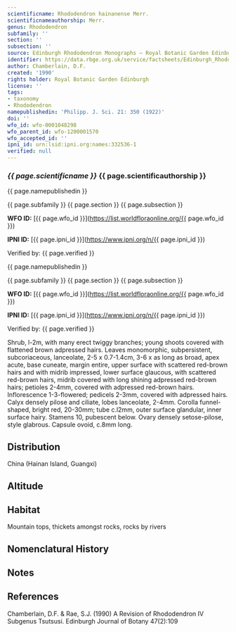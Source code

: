 ```yaml
---
scientificname: Rhododendron hainanense Merr.
scientificnameauthorship: Merr.
genus: Rhododendron
subfamily: ''
section: ''
subsection: ''
source: Edinburgh Rhododendron Monographs – Royal Botanic Garden Edinburgh
identifier: https://data.rbge.org.uk/service/factsheets/Edinburgh_Rhododendron_Monographs.xhtml
author: Chamberlain, D.F.
created: '1990'
rights holder: Royal Botanic Garden Edinburgh
license: ''
tags:
- taxonomy
- Rhododendron
namepublishedin: 'Philipp. J. Sci. 21: 350 (1922)'
doi: ''
wfo_id: wfo-0001048298
wfo_parent_id: wfo-1200001570
wfo_accepted_id: ''
ipni_id: urn:lsid:ipni.org:names:332536-1
verified: null
---
```

### _{{ page.scientificname }}_ {{ page.scientificauthorship }}
 {{ page.namepublishedin }}

{{ page.subfamily }} {{ page.section }} {{ page.subsection }}

**WFO ID:** [{{ page.wfo_id }}](https://list.worldfloraonline.org/{{ page.wfo_id }})

**IPNI ID:** [{{ page.ipni_id }}](https://www.ipni.org/n/{{ page.ipni_id }})

Verified by: {{ page.verified }}

 {{ page.namepublishedin }}

{{ page.subfamily }} {{ page.section }} {{ page.subsection }}

**WFO ID:** [{{ page.wfo_id }}](https://list.worldfloraonline.org/{{ page.wfo_id }})

**IPNI ID:** [{{ page.ipni_id }}](https://www.ipni.org/n/{{ page.ipni_id }})

Verified by: {{ page.verified }}



Shrub, l-2m, with many erect twiggy branches; young shoots covered with flattened brown adpressed hairs. Leaves monomorphic, subpersistent, subcoriaceous, lanceolate, 2-5 x 0.7-1.4cm, 3-6 x as long as broad, apex acute, base cuneate, margin entire, upper surface with scattered red-brown hairs and with midrib impressed, lower surface glaucous, with scattered red-brown hairs, midrib covered with long shining adpressed red-brown hairs; petioles 2-4mm, covered with adpressed red-brown hairs. Inflorescence 1-3-flowered; pedicels 2-3mm, covered with adpressed hairs. Calyx densely pilose and ciliate, lobes lanceolate, 2-4mm. Corolla funnel-shaped, bright red, 20-30mm; tube c.l2mm, outer surface glandular, inner surface hairy. Stamens 10, pubescent below. Ovary densely setose-pilose, style glabrous. Capsule ovoid, c.8mm long.

## Distribution
China (Hainan Island, Guangxi)

## Altitude


## Habitat
Mountain tops, thickets amongst rocks, rocks by rivers

## Nomenclatural History

                       
## Notes


## References

Chamberlain, D.F. & Rae, S.J. (1990) A Revision of Rhododendron IV Subgenus Tsutsusi. Edinburgh Journal of Botany 47(2):109
